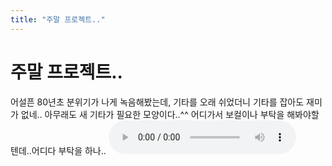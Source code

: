 ```yaml
---
title: "주말 프로젝트.."
---
```

# 주말 프로젝트..

어설픈 80년초 분위기가 나게 녹음해봤는데, 기타를 오래 쉬었더니 기타를 잡아도 재미가 없네..
아무래도 새 기타가 필요한 모양이다..^^
어디가서 보컬이나 부탁을 해봐야할텐데..어디다 부탁을 하나..
<audio src="/assets/images/a8ebf95ef555c1ba764373c043b45256.mp3" controls preload></audio>



